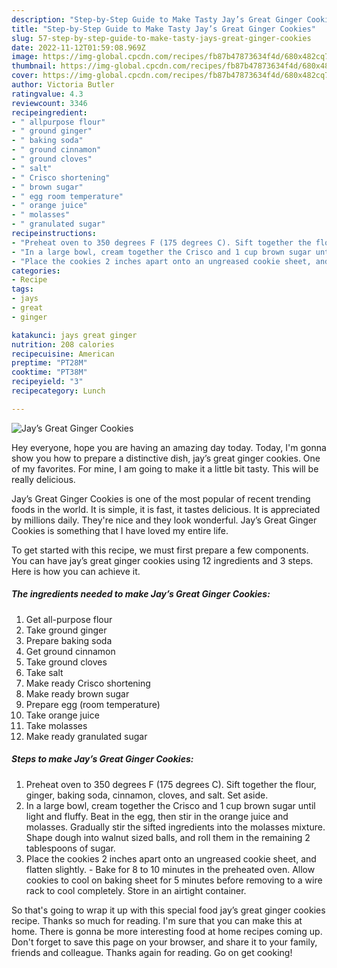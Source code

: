 ```yaml
---
description: "Step-by-Step Guide to Make Tasty Jay’s Great Ginger Cookies"
title: "Step-by-Step Guide to Make Tasty Jay’s Great Ginger Cookies"
slug: 57-step-by-step-guide-to-make-tasty-jays-great-ginger-cookies
date: 2022-11-12T01:59:08.969Z
image: https://img-global.cpcdn.com/recipes/fb87b47873634f4d/680x482cq70/jays-great-ginger-cookies-recipe-main-photo.jpg
thumbnail: https://img-global.cpcdn.com/recipes/fb87b47873634f4d/680x482cq70/jays-great-ginger-cookies-recipe-main-photo.jpg
cover: https://img-global.cpcdn.com/recipes/fb87b47873634f4d/680x482cq70/jays-great-ginger-cookies-recipe-main-photo.jpg
author: Victoria Butler
ratingvalue: 4.3
reviewcount: 3346
recipeingredient:
- " allpurpose flour"
- " ground ginger"
- " baking soda"
- " ground cinnamon"
- " ground cloves"
- " salt"
- " Crisco shortening"
- " brown sugar"
- " egg room temperature"
- " orange juice"
- " molasses"
- " granulated sugar"
recipeinstructions:
- "Preheat oven to 350 degrees F (175 degrees C). Sift together the flour, ginger, baking soda, cinnamon, cloves, and salt. Set aside."
- "In a large bowl, cream together the Crisco and 1 cup brown sugar until light and fluffy. Beat in the egg, then stir in the orange juice and molasses. Gradually stir the sifted ingredients into the molasses mixture. Shape dough into walnut sized balls, and roll them in the remaining 2 tablespoons of sugar."
- "Place the cookies 2 inches apart onto an ungreased cookie sheet, and flatten slightly. Bake for 8 to 10 minutes in the preheated oven. Allow cookies to cool on baking sheet for 5 minutes before removing to a wire rack to cool completely. Store in an airtight container."
categories:
- Recipe
tags:
- jays
- great
- ginger

katakunci: jays great ginger 
nutrition: 208 calories
recipecuisine: American
preptime: "PT28M"
cooktime: "PT38M"
recipeyield: "3"
recipecategory: Lunch

---
```



![Jay’s Great Ginger Cookies](https://img-global.cpcdn.com/recipes/fb87b47873634f4d/680x482cq70/jays-great-ginger-cookies-recipe-main-photo.jpg)

Hey everyone, hope you are having an amazing day today. Today, I'm gonna show you how to prepare a distinctive dish, jay’s great ginger cookies. One of my favorites. For mine, I am going to make it a little bit tasty. This will be really delicious.

Jay’s Great Ginger Cookies is one of the most popular of recent trending foods in the world. It is simple, it is fast, it tastes delicious. It is appreciated by millions daily. They're nice and they look wonderful. Jay’s Great Ginger Cookies is something that I have loved my entire life.




To get started with this recipe, we must first prepare a few components. You can have jay’s great ginger cookies using 12 ingredients and 3 steps. Here is how you can achieve it.

<!--inarticleads1-->

##### The ingredients needed to make Jay’s Great Ginger Cookies:

1. Get  all-purpose flour
1. Take  ground ginger
1. Prepare  baking soda
1. Get  ground cinnamon
1. Take  ground cloves
1. Take  salt
1. Make ready  Crisco shortening
1. Make ready  brown sugar
1. Prepare  egg (room temperature)
1. Take  orange juice
1. Take  molasses
1. Make ready  granulated sugar




<!--inarticleads2-->

##### Steps to make Jay’s Great Ginger Cookies:

1. Preheat oven to 350 degrees F (175 degrees C). Sift together the flour, ginger, baking soda, cinnamon, cloves, and salt. Set aside.
1. In a large bowl, cream together the Crisco and 1 cup brown sugar until light and fluffy. Beat in the egg, then stir in the orange juice and molasses. Gradually stir the sifted ingredients into the molasses mixture. Shape dough into walnut sized balls, and roll them in the remaining 2 tablespoons of sugar.
1. Place the cookies 2 inches apart onto an ungreased cookie sheet, and flatten slightly. - Bake for 8 to 10 minutes in the preheated oven. Allow cookies to cool on baking sheet for 5 minutes before removing to a wire rack to cool completely. Store in an airtight container.




So that's going to wrap it up with this special food jay’s great ginger cookies recipe. Thanks so much for reading. I'm sure that you can make this at home. There is gonna be more interesting food at home recipes coming up. Don't forget to save this page on your browser, and share it to your family, friends and colleague. Thanks again for reading. Go on get cooking!
